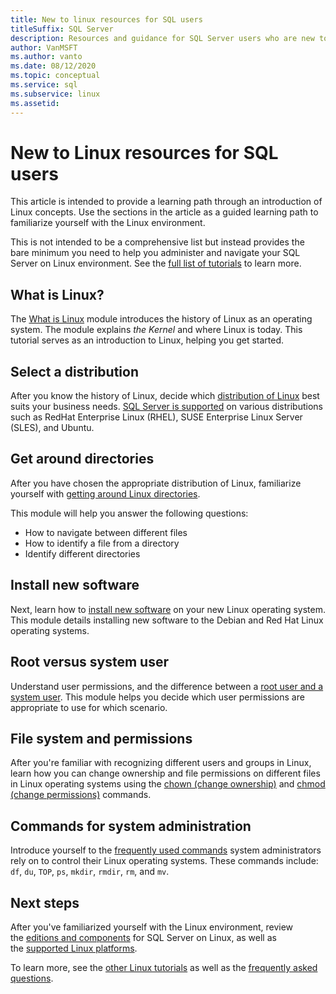 ```yaml
---
title: New to linux resources for SQL users
titleSuffix: SQL Server
description: Resources and guidance for SQL Server users who are new to Linux. 
author: VanMSFT 
ms.author: vanto
ms.date: 08/12/2020
ms.topic: conceptual
ms.service: sql 
ms.subservice: linux
ms.assetid:
---
```

# New to Linux resources for SQL users

This article is intended to provide a learning path through an introduction of Linux concepts. Use the sections in the article as a guided learning path to familiarize yourself with the Linux environment.

This is not intended to be a comprehensive list but instead provides the bare minimum you need to help you administer and navigate your SQL Server on Linux environment. See the [full list of tutorials](https://www.linux.org/forums/linux-beginner-tutorials.123/) to learn more. 

## What is Linux?

The [What is Linux](https://www.linux.org/threads/what-is-linux.4106/) module introduces the history of Linux as an operating system. The module explains *the Kernel* and where Linux is today. This tutorial serves as an introduction to Linux, helping you get started. 

## Select a distribution

After you know the history of Linux, decide which [distribution of Linux](https://www.linux.org/threads/selecting-a-linux-distribution.4117/) best suits your business needs. [SQL Server is supported](sql-server-linux-release-notes-2019.md#supported-platforms) on various distributions such as RedHat Enterprise Linux (RHEL), SUSE Enterprise Linux Server (SLES), and Ubuntu.


## Get around directories

After you have chosen the appropriate distribution of Linux, familiarize yourself with [getting around Linux directories](https://www.linux.org/threads/getting-around-in-linux-directories.4120/).

This module will help you answer the following questions:

- How to navigate between different files 
- How to identify a file from a directory
- Identify different directories 


## Install new software 

Next, learn how to [install new software](https://www.linux.org/threads/installing-new-software-debian-red-hat-slackware.4119/) on your new Linux operating system. This module details installing new software to the Debian and Red Hat Linux operating systems. 


## Root versus system user

Understand user permissions, and the difference between a [root user and a system user](https://www.linux.org/threads/when-to-work-as-root-when-to-work-as-a-system-user.4136/). This module helps you decide which user permissions are appropriate to use for which scenario. 

## File system and permissions

After you're familiar with recognizing different users and groups in Linux, learn how you can change ownership and file permissions on different files in Linux operating systems using the [chown (change ownership)](https://www.linux.org/threads/file-permisions-chown.4125/) and [chmod (change permissions)](https://www.linux.org/threads/file-permissions-chmod.4124) commands. 


## Commands for system administration

Introduce yourself to the [frequently used commands](https://www.linux.org/threads/commands-for-system-administration.4126/) system administrators rely on to control their Linux operating systems. These commands include: `df`, `du`, `TOP`, `ps`, `mkdir`, `rmdir`, `rm`, and `mv`. 


## Next steps

After you've familiarized yourself with the Linux environment, review the [editions and components](sql-server-linux-editions-and-components-2019.md) for SQL Server on Linux, as well as the [supported Linux platforms](sql-server-linux-release-notes-2019.md). 

To learn more, see the [other Linux tutorials](https://www.linux.org/forums/linux-beginner-tutorials.123/) as well as the [frequently asked questions](sql-server-linux-faq.yml).
